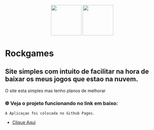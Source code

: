 <div align="center">
  <img src="https://logospng.org/download/html-5/logo-html-5-512.png" width="100" >
  <img src="https://logospng.org/download/css-3/logo-css-3-512.png" width="100" >
</div>

# Rockgames
## Site simples com intuito de facilitar na hora de baixar os meus jogos que estao na nuvem.
O site esta simples mas tenho planos de melhorar 

### 🌐 Veja o projeto funcionando no link em baixo:
```
A Aplicaçao foi colocada no Github Pages.
```
- <a href="https://rodrigo-santoos.github.io/Rockgames/" target="_blank" rel="external">Clique Aqui</a>
